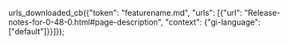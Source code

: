 urls_downloaded_cb({"token": "featurename.md", "urls": [{"url": "Release-notes-for-0-48-0.html#page-description", "context": {"gi-language": ["default"]}}]});
